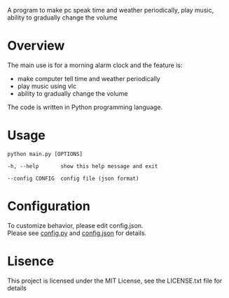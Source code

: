 A program to make pc speak time and weather periodically, play music, ability to gradually change the volume

# Overview

The main use is for a morning alarm clock and the feature is:
- make computer tell time and weather periodically
- play music using vlc
- ability to gradually change the volume  

The code is written in Python programming language.

# Usage

    python main.py [OPTIONS]
    
    -h, --help       show this help message and exit
    
    --config CONFIG  config file (json format)

# Configuration

To customize behavior, please edit config.json.  
Please see [config.py](config.py) and [config.json](config.json) for details.


# Lisence

This project is licensed under the MIT License, see the LICENSE.txt file for details